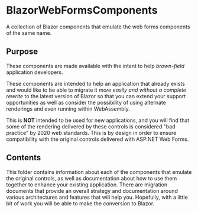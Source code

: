 # BlazorWebFormsComponents

A collection of Blazor components that emulate the web forms components of the same name.

## Purpose

These components are made available with the intent to help _brown-field_ application developers.

These components are intended to help an application that already exists and would like to be able to migrate it _more easily and without a complete rewrite_ to the latest version of Blazor so that you can extend your support opportunities as well as consider the possibility of using alternate renderings and even running within WebAssembly.

This is __NOT__ intended to be used for new applications, and you will find that some of the rendering delivered by these controls is considered "bad practice" by 2020 web standards.  This is by design in order to ensure compatibility with the original controls delivered with ASP.NET Web Forms.

## Contents

This folder contains information about each of the components that emulate the original controls, as well as documentation about how to use them together to enhance your existing application.  There are migration documents that provide an overall strategy and documentation around various architectures and features that will help you.  Hopefully, with a little bit of work you will be able to make the conversion to Blazor.